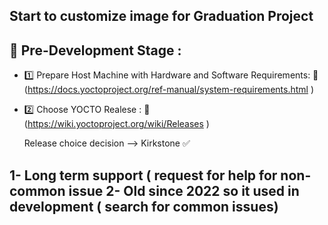 ## Start to customize image for Graduation Project ##

## 📌 Pre-Development Stage :

- 1️⃣ Prepare Host Machine with Hardware and Software Requirements: 🔗 (https://docs.yoctoproject.org/ref-manual/system-requirements.html )

- 2️⃣ Choose YOCTO Realese : 🔗 (https://wiki.yoctoproject.org/wiki/Releases )
  
  Release choice decision --> Kirkstone ✅
  
1- Long term support ( request for help for non-common issue
2- Old since 2022 so it used in development ( search for common issues)
- 
  
  
